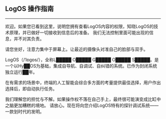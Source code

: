 ## LogOS 操作指南

---

欢迎。如果您已看到这里，说明您拥有查看LogOS内容的权限，知晓LogOS的技术原理，并已做好一切接收到信息后的准备。
我们无法控制里面可能出现的信息，并不对其负责。

请您坐好，注意力集中于屏幕上。让最近的摄像头对准自己的脸部与双手。

LogOS（/ˈlɒɡɒs/），全称L█████ O█████ G█████ O█████ S█████。是一个以Hy██OS为基础，集成自导航、自调试、自纠错的系统。已作为封闭系统独立运行██年。

在有需求的场景中，终端的人工智能会综合多方面的考量提供最佳选择，用户作出选择后，即自动执行任务。

我们理解您的担忧与不解。如果操作权不落在自己手上，最终很可能演变成比缸中之脑更加糟糕的境地。
请放心。现在将向您介绍LogOS特有的探针调试系统——一款划时代的发明。